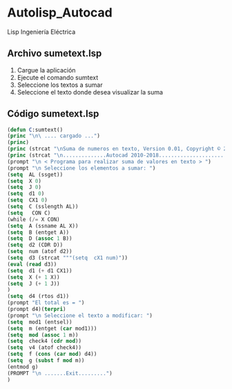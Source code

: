 # Autolisp_Autocad
Lisp Ingeniería Eléctrica

## Archivo sumetext.lsp
1. Cargue la aplicación
2. Ejecute el comando sumtext
3. Seleccione los textos a sumar
4. Seleccione el texto donde desea visualizar la suma


## Código sumetext.lsp

```lisp
(defun C:sumtext()
(princ "\n\ .... cargado ...")
(princ)
(princ (strcat "\nSuma de numeros en texto, Version 0.01, Copyright © 2011 by Ing. Marco Polo"))
(princ (strcat "\n..............Autocad 2010-2018............................................."))
(prompt "\n < Programa para realizar suma de valores en texto > ")
(prompt "\n Seleccione los elementos a sumar: ")
(setq  AL (ssget))
(setq  X 0)
(setq  J 0)
(setq  d1 0)
(setq  CX1 0)
(setq  C (sslength AL))
(setq   CON C)
(while (/= X CON)
(setq  A (ssname AL X))
(setq  B (entget A))
(setq  D (assoc 1 B))
(setq  d2 (CDR D))
(setq  num (atof d2))
(setq  d3 (strcat """(setq  cX1 num)"))
(eval (read d3))
(setq  d1 (+ d1 CX1))
(setq  X (+ 1 X))
(setq  J (+ 1 J))
)
(setq  d4 (rtos d1))
(prompt "El total es = ")
(prompt d4)(terpri)
(prompt "\n Seleccione el texto a modificar: ")
(setq  mod1 (entsel))
(setq  m (entget (car mod1)))
(setq  mod (assoc 1 m))
(setq  check4 (cdr mod))
(setq  v4 (atof check4))
(setq  f (cons (car mod) d4))
(setq  g (subst f mod m))
(entmod g)
(PROMPT "\n .......Exit.........")
)

```


